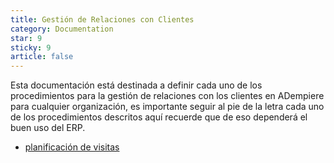 ```yaml
---
title: Gestión de Relaciones con Clientes
category: Documentation
star: 9
sticky: 9
article: false
---
```


Esta documentación está destinada a definir cada uno de los procedimientos para la gestión de relaciones con los clientes en ADempiere para cualquier organización, es importante seguir al pie de la letra cada uno de los procedimientos descritos aquí recuerde que de eso dependerá el buen uso del ERP.

- [planificación de visitas](visit-planning)